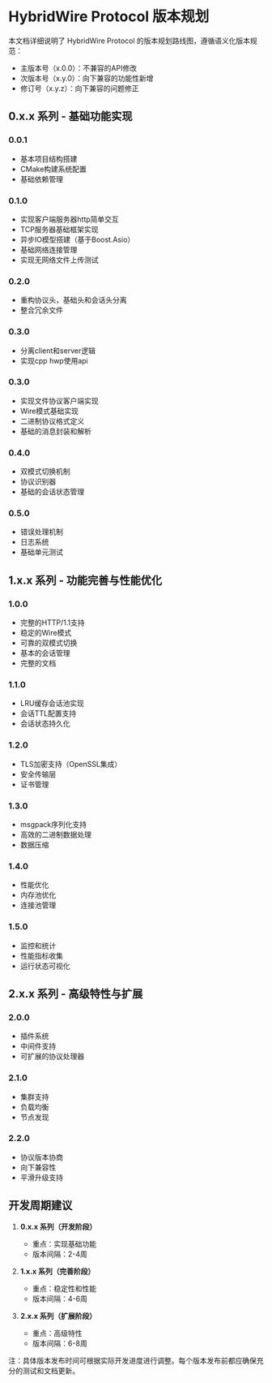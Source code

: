 # HybridWire Protocol 版本规划

本文档详细说明了 HybridWire Protocol 的版本规划路线图，遵循语义化版本规范：
- 主版本号（x.0.0）：不兼容的API修改
- 次版本号（x.y.0）：向下兼容的功能性新增
- 修订号（x.y.z）：向下兼容的问题修正

## 0.x.x 系列 - 基础功能实现

### 0.0.1
- 基本项目结构搭建
- CMake构建系统配置
- 基础依赖管理

### 0.1.0
- 实现客户端服务器http简单交互
- TCP服务器基础框架实现
- 异步IO模型搭建（基于Boost.Asio）
- 基础网络连接管理
- 实现无网络文件上传测试

### 0.2.0
- 重构协议头，基础头和会话头分离
- 整合冗余文件

### 0.3.0
- 分离client和server逻辑
- 实现cpp hwp使用api


### 0.3.0
- 实现文件协议客户端实现
- Wire模式基础实现
- 二进制协议格式定义
- 基础的消息封装和解析

### 0.4.0
- 双模式切换机制
- 协议识别器
- 基础的会话状态管理

### 0.5.0
- 错误处理机制
- 日志系统
- 基础单元测试

## 1.x.x 系列 - 功能完善与性能优化

### 1.0.0
- 完整的HTTP/1.1支持
- 稳定的Wire模式
- 可靠的双模式切换
- 基本的会话管理
- 完整的文档

### 1.1.0
- LRU缓存会话池实现
- 会话TTL配置支持
- 会话状态持久化

### 1.2.0
- TLS加密支持（OpenSSL集成）
- 安全传输层
- 证书管理

### 1.3.0
- msgpack序列化支持
- 高效的二进制数据处理
- 数据压缩

### 1.4.0
- 性能优化
- 内存池优化
- 连接池管理

### 1.5.0
- 监控和统计
- 性能指标收集
- 运行状态可视化

## 2.x.x 系列 - 高级特性与扩展

### 2.0.0
- 插件系统
- 中间件支持
- 可扩展的协议处理器

### 2.1.0
- 集群支持
- 负载均衡
- 节点发现

### 2.2.0
- 协议版本协商
- 向下兼容性
- 平滑升级支持

## 开发周期建议

1. **0.x.x 系列（开发阶段）**
   - 重点：实现基础功能
   - 版本间隔：2-4周

2. **1.x.x 系列（完善阶段）**
   - 重点：稳定性和性能
   - 版本间隔：4-6周

3. **2.x.x 系列（扩展阶段）**
   - 重点：高级特性
   - 版本间隔：6-8周

注：具体版本发布时间可根据实际开发进度进行调整。每个版本发布前都应确保充分的测试和文档更新。 